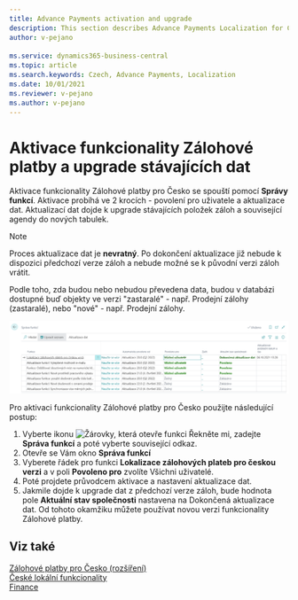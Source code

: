 ```yaml
---
title: Advance Payments activation and upgrade
description: This section describes Advance Payments Localization for Czech extension functionality.
author: v-pejano

ms.service: dynamics365-business-central
ms.topic: article
ms.search.keywords: Czech, Advance Payments, Localization
ms.date: 10/01/2021
ms.reviewer: v-pejano
ms.author: v-pejano
---
```


# Aktivace funkcionality Zálohové platby a upgrade stávajících dat  

Aktivace funkcionality Zálohové platby pro Česko se spouští pomocí **Správy funkcí**. Aktivace probíhá ve 2 krocích - povolení pro uživatele a aktualizace dat. Aktualizací dat dojde k upgrade stávajících položek záloh a související agendy do nových tabulek.  

> [!NOTE]
> Proces aktualizace dat je **nevratný**. Po dokončení aktualizace již nebude k dispozici předchozí verze záloh a nebude možné se k původní verzi záloh vrátit.

Podle toho, zda budou nebo nebudou převedena data, budou v databázi dostupné buď objekty ve verzi "zastaralé" - např. Prodejní zálohy (zastaralé), nebo "nové" - např. Prodejní zálohy.  

![Správa funkcí](Media/AdvP-Activate.png "Správa funkcí")

Pro aktivaci funkcionality Zálohové platby pro Česko použijte následující postup:

1. Vyberte ikonu ![Žárovky, která otevře funkci Řekněte mi](../../media/ui-search/search_small.png "Řekněte mi, co chcete dělat"), zadejte **Správa funkcí** a poté vyberte související odkaz.
2. Otevře se Vám okno **Správa funkcí**
3. Vyberete řádek pro funkci **Lokalizace zálohových plateb pro českou verzi** a v poli **Povoleno pro** zvolíte Všichni uživatelé.
4. Poté projdete průvodcem aktivace a nastavení aktualizace dat.
5. Jakmile dojde k upgrade dat z předchozí verze záloh, bude hodnota pole **Aktuální stav společnosti** nastavena na Dokončená aktualizace dat. Od tohoto okamžiku můžete používat novou verzi funkcionality Zálohové platby.  

## Viz také

[Zálohové platby pro Česko (rozšíření)](ui-extensions-advance-payments-localization-cz.md)  
[České lokální funkcionality](czech-local-functionality.md)  
[Finance](../../finance.md)

